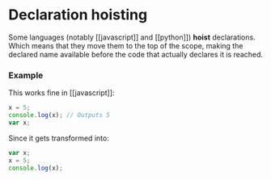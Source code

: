 # Declaration hoisting
Some languages (notably [[javascript]] and [[python]]) **hoist** declarations. Which means that they move them to the top of the scope, making the declared name available before the code that actually declares it is reached.

### Example
This works fine in [[javascript]]:

```js
x = 5;
console.log(x); // Outputs 5
var x;
```

Since it gets transformed into:

```js
var x;
x = 5;
console.log(x);
```

